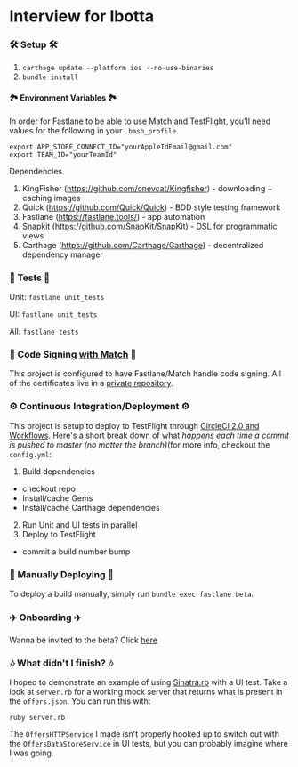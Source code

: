# Interview for Ibotta

### 🛠 Setup 🛠

1. `carthage update --platform ios --no-use-binaries`
2. `bundle install`

#### 🏞 Environment Variables 🏞

In order for Fastlane to be able to use Match and TestFlight, you'll need values for the following in your `.bash_profile`.

```
export APP_STORE_CONNECT_ID="yourAppleIdEmail@gmail.com"
export TEAM_ID="yourTeamId"

```

Dependencies
1. KingFisher (https://github.com/onevcat/Kingfisher) - downloading + caching images
2. Quick (https://github.com/Quick/Quick) - BDD style testing framework
3. Fastlane (https://fastlane.tools/) - app automation
4. Snapkit (https://github.com/SnapKit/SnapKit) - DSL for programmatic views
5. Carthage (https://github.com/Carthage/Carthage) - decentralized dependency manager

### 🧪 Tests 🧪

Unit: `fastlane unit_tests`

UI: `fastlane unit_tests`

All:  `fastlane tests`

### 🔑 Code Signing [with Match](https://codesigning.guide/) 🔑

This project is configured to have Fastlane/Match handle code signing. All of the certificates live in a 
[private repository](https://github.com/piofusco/offers-certificates). 

### ⚙️ Continuous Integration/Deployment ⚙️

This project is setup to deploy to TestFlight through 
[CircleCi 2.0 and Workflows](https://circleci.com/gh/piofusco/offers). Here's a short break down of what _happens each 
time a commit is pushed to master (no matter the branch)_(for more info, checkout the `config.yml`:

1. Build dependencies
- checkout repo
- Install/cache Gems
- Install/cache Carthage dependencies
2. Run Unit and UI tests in parallel
3. Deploy to TestFlight
- commit a build number bump

### 🚀 Manually Deploying 🚀

To deploy a build manually, simply run `bundle exec fastlane beta`.

### ✈️ Onboarding ✈️

Wanna be invited to the beta? Click [here](https://fierce-fjord-36618.herokuapp.com/)

### 🎶 What didn't I finish? 🎶

I hoped to demonstrate an example of using [Sinatra.rb](http://sinatrarb.com/) with a UI test. Take a look at 
`server.rb` for a working mock server that returns what is present in the `offers.json`. You can run this with:
 
`ruby server.rb`

The `OffersHTTPService` I made isn't properly hooked up to switch out with the `OffersDataStoreService` in UI tests, 
but you can probably imagine where I was going.
